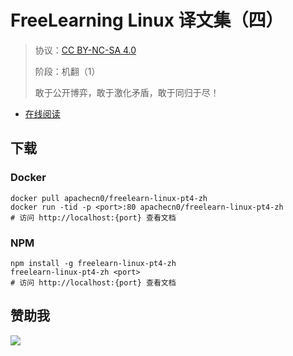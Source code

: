 <!--
    需要填充的占位符：
    
    README.md
    
        FreeLearning Linux 译文集（四）：文档中文名
        {nameEn}：文档英文名
        {urlEn}：文档原始链接
        fllinux4：域名前缀
        飞龙：负责人名称
        wizardforcel：负责人 Github 用户名
        562826179：负责人 QQ
        freelearn-linux-pt4-zh：ApacheCN 的 Github 仓库名称
        freelearn-linux-pt4-zh：DockerHub 仓库名称
        freelearn-linux-pt4-zh：PYPI 包名称
        freelearn-linux-pt4-zh：NPM 包名称
    
    CNAME
    
        fllinux4：域名前缀

    index.html
    
        FreeLearning Linux 译文集（四）：文档中文名
        #852a18：显示颜色
        freelearn-linux-pt4-zh：ApacheCN 的 Github 仓库名称

    asset/docsify-flygon-footer.js
    
        freelearn-linux-pt4-zh：ApacheCN 的 Github 仓库名称
-->

# FreeLearning Linux 译文集（四）

> 协议：[CC BY-NC-SA 4.0](http://creativecommons.org/licenses/by-nc-sa/4.0/)
> 
> 阶段：机翻（1）
> 
> 敢于公开博弈，敢于激化矛盾，敢于同归于尽！

* [在线阅读](https://fllinux4.flygon.net)

## 下载

### Docker

```
docker pull apachecn0/freelearn-linux-pt4-zh
docker run -tid -p <port>:80 apachecn0/freelearn-linux-pt4-zh
# 访问 http://localhost:{port} 查看文档
```

### NPM

```
npm install -g freelearn-linux-pt4-zh
freelearn-linux-pt4-zh <port>
# 访问 http://localhost:{port} 查看文档
```

## 赞助我

![](https://img-blog.csdnimg.cn/20200112005920729.png)
